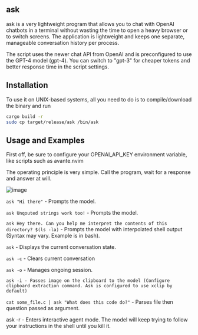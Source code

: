 ## ask
ask is a very lightweight program that allows you to chat with OpenAI chatbots in a terminal without wasting the time to open a heavy browser or to switch screens. The application is lightweight and keeps one separate, manageable conversation history per process.

The script uses the newer chat API from OpenAI and is preconfigured to use the GPT-4 model (gpt-4). You can switch to "gpt-3" for cheaper tokens and better response time in the script settings.

## Installation
To use it on UNIX-based systems, all you need to do is to compile/download the binary and run
```bash
cargo build -r 
sudo cp target/release/ask /bin/ask
```

## Usage and Examples
First off, be sure to configure your OPENAI_API_KEY environment variable, like scripts such as avante.nvim

The operating principle is very simple. Call the program, wait for a response and answer at will.

![image](https://github.com/user-attachments/assets/8ef71d4a-090b-41af-bc70-cf3e32c83ddc)

`ask "Hi there"` - Prompts the model.

`ask Unqouted strings work too!` - Prompts the model.

`ask Hey there. Can you help me interpret the contents of this directory? $(ls -la)` - Prompts the model with interpolated shell output (Syntax may vary. Example is in bash).

`ask` - Displays the current conversation state.

`ask -c` - Clears current conversation

`ask -o` - Manages ongoing session. 

`ask -i - Passes image on the clipboard to the model (Configure clipboard extraction command. Ask is configured to use xclip by default)`

`cat some_file.c | ask "What does this code do?"` - Parses file then question passed as argument.

ask -r - Enters interactive agent mode. The model will keep trying to follow your instructions in the shell until you kill it.
